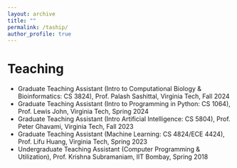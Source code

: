```yaml
---
layout: archive
title: ""
permalink: /taship/
author_profile: true
---
```


Teaching
======

* Graduate Teaching Assistant (Intro to Computational Biology & Bioinformatics: CS 3824), Prof. Palash Sashittal, Virginia Tech, Fall 2024
* Graduate Teaching Assistant (Intro to Programming in Python: CS 1064), Prof. Lewis John, Virginia Tech, Spring 2024
* Graduate Teaching Assistant (Intro Artificial Intelligence: CS 5804), Prof. Peter Ghavami, Virginia Tech, Fall 2023
* Graduate Teaching Assistant (Machine Learning: CS 4824/ECE 4424), Prof. Lifu Huang, Virginia Tech, Spring 2023
* Undergraduate Teaching Assistant (Computer Programming & Utilization), Prof. Krishna Subramaniam, IIT Bombay, Spring 2018
  

